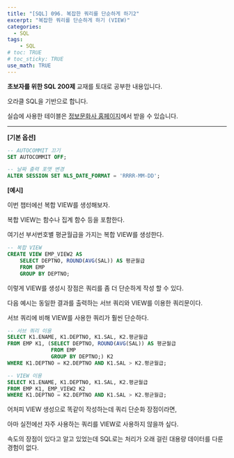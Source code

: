 ```yaml
---
title: "[SQL] 096. 복잡한 쿼리를 단순하게 하기2"
excerpt: "복잡한 쿼리를 단순하게 하기 (VIEW)"
categories: 
  - SQL
tags: 
    - SQL
# toc: TRUE
# toc_sticky: TRUE
use_math: TRUE
---
```


**초보자를 위한 SQL 200제** 교재를 토대로 공부한 내용입니다.

오라클 SQL을 기반으로 합니다.

실습에 사용한 테이블은 [정보문화사 홈페이지](http://infopub.co.kr/index.asp)에서 받을 수 있습니다.

---

**[기본 옵션]**
```sql
-- AUTOCOMMIT 끄기
SET AUTOCOMMIT OFF;

-- 날짜 출력 포맷 변경
ALTER SESSION SET NLS_DATE_FORMAT = 'RRRR-MM-DD';
```

**[예시]**

이번 챕터에선 복합 VIEW를 생성해보자.

복합 VIEW는 함수나 집계 함수 등을 포함한다.

여기선 부서번호별 평균월급을 가지는 복합 VIEW를 생성한다.

```sql
-- 복합 VIEW
CREATE VIEW EMP_VIEW2 AS
    SELECT DEPTNO, ROUND(AVG(SAL)) AS 평균월급
    FROM EMP
    GROUP BY DEPTNO;
```

이렇게 VIEW를 생성시 장점은 쿼리를 좀 더 단순하게 작성 할 수 있다.

다음 예시는 동일한 결과를 출력하는 서브 쿼리와 VIEW를 이용한 쿼리문이다.

서브 쿼리에 비해 VIEW를 사용한 쿼리가 훨씬 단순하다.

```sql
-- 서브 쿼리 이용
SELECT K1.ENAME, K1.DEPTNO, K1.SAL, K2.평균월급
FROM EMP K1, (SELECT DEPTNO, ROUND(AVG(SAL)) AS 평균월급
              FROM EMP
              GROUP BY DEPTNO;) K2
WHERE K1.DEPTNO = K2.DEPTNO AND K1.SAL > K2.평균월급;

-- VIEW 이용
SELECT K1.ENAME, K1.DEPTNO, K1.SAL, K2.평균월급
FROM EMP K1, EMP_VIEW2 K2
WHERE K1.DEPTNO = K2.DEPTNO AND K1.SAL > K2.평균월급;
```

어처피 VIEW 생성으로 똑같이 작성하는데 쿼리 단순화 장점이라면,

아마 실전에선 자주 사용하는 쿼리를 VIEW로 사용하지 않을까 싶다.

속도의 장점이 있다고 알고 있었는데 SQL로는 처리가 오래 걸린 대용량 데이터를 다룬 경험이 없다.